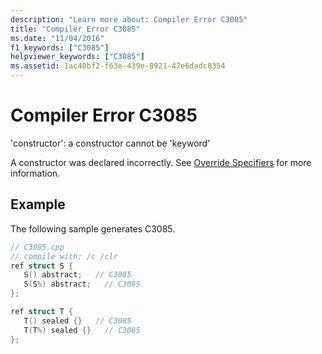 ```yaml
---
description: "Learn more about: Compiler Error C3085"
title: "Compiler Error C3085"
ms.date: "11/04/2016"
f1_keywords: ["C3085"]
helpviewer_keywords: ["C3085"]
ms.assetid: 1ac40bf2-f63e-439e-8921-47e6dadc8354
---
```

# Compiler Error C3085

'constructor': a constructor cannot be 'keyword'

A constructor was declared incorrectly. See [Override Specifiers](../../extensions/override-specifiers-cpp-component-extensions.md) for more information.

## Example

The following sample generates C3085.

```cpp
// C3085.cpp
// compile with: /c /clr
ref struct S {
   S() abstract;   // C3085
   S(S%) abstract;   // C3085
};

ref struct T {
   T() sealed {}   // C3085
   T(T%) sealed {}   // C3085
};
```
